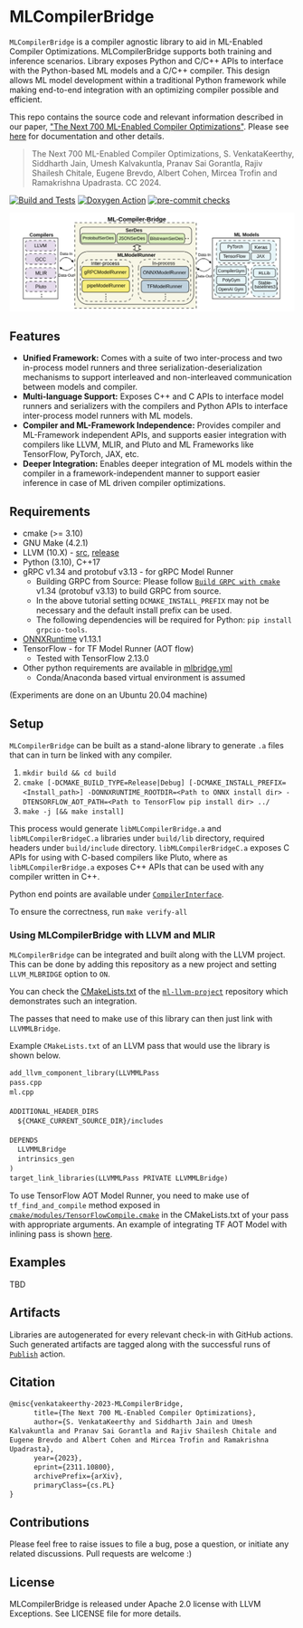 # MLCompilerBridge

`MLCompilerBridge` is a compiler agnostic library to aid in ML-Enabled Compiler Optimizations. MLCompilerBridge supports both training and inference scenarios. Library exposes Python and C/C++ APIs to interface
with the Python-based ML models and a C/C++ compiler. This design allows ML model development within a traditional Python framework while making end-to-end integration with an optimizing compiler possible and efficient.

This repo contains the source code and relevant information described in our paper, ["The Next 700 ML-Enabled Compiler Optimizations"](https://arxiv.org/abs/2311.10800).
Please see [here](https://iith-compilers.github.io/MLCompilerBridge/) for documentation and other details.

> The Next 700 ML-Enabled Compiler Optimizations, S. VenkataKeerthy, Siddharth Jain, Umesh Kalvakuntla, Pranav Sai Gorantla, Rajiv Shailesh Chitale, Eugene Brevdo, Albert Cohen, Mircea Trofin and Ramakrishna Upadrasta. CC 2024.

[![Build and Tests](https://github.com/IITH-Compilers/MLCompilerBridge/actions/workflows/build.yml/badge.svg)](https://github.com/IITH-Compilers/MLCompilerBridge/actions/workflows/build.yml)
[![Doxygen Action](https://github.com/IITH-Compilers/MLCompilerBridge/actions/workflows/main.yml/badge.svg)](https://github.com/IITH-Compilers/MLCompilerBridge/actions/workflows/main.yml)
[![pre-commit checks](https://github.com/IITH-Compilers/MLCompilerBridge/actions/workflows/formatting.yml/badge.svg)](https://github.com/IITH-Compilers/MLCompilerBridge/actions/workflows/formatting.yml)


![Image](images/component-ml-compiler-bridge.png)

## Features
* **Unified Framework:** Comes with a suite of two inter-process and two in-process model runners and three serialization-deserialization mechanisms to support interleaved and non-interleaved communication between models and compiler.
* **Multi-language Support:** Exposes C++ and C APIs to interface model runners and serializers with the compilers and Python APIs to interface inter-process model runners with ML models.
* **Compiler and ML-Framework Independence:** Provides compiler and ML-Framework independent APIs, and supports easier integration with compilers like LLVM, MLIR, and Pluto and ML Frameworks like TensorFlow, PyTorch, JAX, etc.
* **Deeper Integration:** Enables deeper integration of ML models within the compiler in a framework-independent manner to support easier inference in case of ML driven compiler optimizations.

## Requirements
* cmake (>= 3.10)
* GNU Make (4.2.1)
* LLVM (10.X) - [src](https://github.com/llvm/llvm-project/tree/release/10.x), [release](https://releases.llvm.org/download.html#10.0.1)
* Python (3.10), C++17
* gRPC v1.34 and protobuf v3.13 - for gRPC Model Runner
    * Building GRPC from Source: Please follow [`Build GRPC with cmake`](https://grpc.io/docs/languages/cpp/quickstart/) v1.34 (protobuf v3.13) to build GRPC from source.
    * In the above tutorial setting `DCMAKE_INSTALL_PREFIX` may not be necessary and the default install prefix can be used.
    * The following dependencies will be required for Python: `pip install grpcio-tools`.
* [ONNXRuntime](https://github.com/microsoft/onnxruntime/releases) v1.13.1
* TensorFlow - for TF Model Runner (AOT flow)
    * Tested with TensorFlow 2.13.0
* Other python requirements are available in [mlbridge.yml](./mlbridge.yml)
    * Conda/Anaconda based virtual environment is assumed

(Experiments are done on an Ubuntu 20.04 machine)

## Setup
`MLCompilerBridge` can be built as a stand-alone library to generate `.a` files that can in turn be linked with any compiler.
1. `mkdir build && cd build`
2. `cmake [-DCMAKE_BUILD_TYPE=Release|Debug] [-DCMAKE_INSTALL_PREFIX=<Install_path>] -DONNXRUNTIME_ROOTDIR=<Path to ONNX install dir> -DTENSORFLOW_AOT_PATH=<Path to TensorFlow pip install dir> ../`
3. `make -j [&& make install]`

This process would generate `libMLCompilerBridge.a` and `libMLCompilerBridgeC.a` libraries under `build/lib` directory, required headers under `build/include` directory. `libMLCompilerBridgeC.a` exposes C APIs for using with C-based compilers like Pluto, where as `libMLCompilerBridge.a` exposes C++ APIs that can be used with any compiler written in C++.

Python end points are available under [`CompilerInterface`](./CompilerInterface/).

To ensure the correctness, run `make verify-all`

### Using MLCompilerBridge with LLVM and MLIR

`MLCompilerBridge` can be integrated and built along with the LLVM project. This can be done by adding this repository as a new project and setting `LLVM_MLBRIDGE` option to `ON`.

You can check the [CMakeLists.txt](https://github.com/IITH-Compilers/ml-llvm-project/blob/mlbridge-lib/llvm/CMakeLists.txt) of the [`ml-llvm-project`](https://github.com/IITH-Compilers/ml-llvm-project/tree/mlbridge-lib) repository which demonstrates such an integration.

The passes that need to make use of this library can then just link with `LLVMMLBridge`.

Example `CMakeLists.txt` of an LLVM pass that would use the library is shown below.

```CMakeLists.txt
add_llvm_component_library(LLVMMLPass
pass.cpp
ml.cpp

ADDITIONAL_HEADER_DIRS
  ${CMAKE_CURRENT_SOURCE_DIR}/includes

DEPENDS
  LLVMMLBridge
  intrinsics_gen
)
target_link_libraries(LLVMMLPass PRIVATE LLVMMLBridge)

```
To use TensorFlow AOT Model Runner, you need to make use of `tf_find_and_compile` method exposed in [`cmake/modules/TensorFlowCompile.cmake`](cmake/modules/TensorFlowCompile.cmake) in the CMakeLists.txt of your pass with appropriate arguments. An example of integrating TF AOT Model with inlining pass is shown [here](https://github.com/IITH-Compilers/ml-llvm-project/blob/tfmodel/llvm/lib/Analysis/CMakeLists.txt).

## Examples
TBD

## Artifacts
Libraries are autogenerated for every relevant check-in with GitHub actions. Such generated artifacts are tagged along with the successful runs of [`Publish`]() action.

## Citation
```
@misc{venkatakeerthy-2023-MLCompilerBridge,
      title={The Next 700 ML-Enabled Compiler Optimizations},
      author={S. VenkataKeerthy and Siddharth Jain and Umesh Kalvakuntla and Pranav Sai Gorantla and Rajiv Shailesh Chitale and Eugene Brevdo and Albert Cohen and Mircea Trofin and Ramakrishna Upadrasta},
      year={2023},
      eprint={2311.10800},
      archivePrefix={arXiv},
      primaryClass={cs.PL}
}
```

## Contributions
Please feel free to raise issues to file a bug, pose a question, or initiate any related discussions. Pull requests are welcome :)

## License
MLCompilerBridge is released under Apache 2.0 license with LLVM Exceptions. See LICENSE file for more details.

